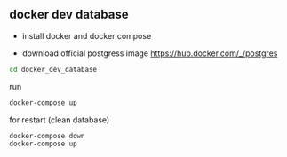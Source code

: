 ## docker dev database
* install docker and docker compose


* download official postgress image https://hub.docker.com/_/postgres


```bash
cd docker_dev_database
```
run
```bash
docker-compose up
```
for restart (clean database)
```bash
docker-compose down
docker-compose up
```